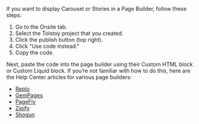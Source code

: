 If you want to display Carousel or Stories in a Page Builder, follow these steps:

1. Go to the Onsite tab.
2. Select the Tolstoy project that you created.
3. Click the publish button (top right).
4. Click "Use code instead."
5. Copy the code.

Next, paste the code into the page builder using their Custom HTML block or Custom Liquid block. If you’re not familiar with how to do this, here are the Help Center articles for various page builders:

- [Replo](https://support.replo.app/hc/en-us/articles/17196208191117-Custom-HTML-and-Liquid)
- [GemPages](https://help.gempages.net/articles/custom-code-liquid-element)
- [PageFly](https://help.pagefly.io/manual/html-liquid-element/)
- [Zipify](https://help.zipify.com/en/articles/2094255-html-section-zipify-pages)
- [Shogun](https://getshogun.com/help/en/articles/1391671-how-to-embed-html-code-in-shogun)